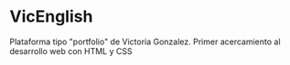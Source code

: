 # VicEnglish
Plataforma tipo "portfolio" de Victoria Gonzalez. 
Primer acercamiento al desarrollo web con HTML y CSS
